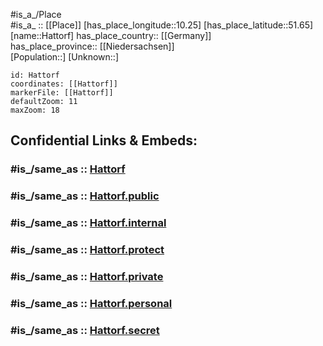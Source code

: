 ﻿---
confidential: public
isDeleted: false
location:
- 51.65
- 10.25
mapmarker: city
mapzoom:
- 7
- 12
SpocWebEntityId: 30802
tags:
- geo/City
type: City
---

#is_a_/Place  
#is_a_ :: [[Place]] 
[has_place_longitude::10.25] 
[has_place_latitude::51.65] 
[name::Hattorf] 
has_place_country:: [[Germany]]  
has_place_province:: [[Niedersachsen]]  
[Population::] 
[Unknown::] 


```leaflet
id: Hattorf
coordinates: [[Hattorf]] 
markerFile: [[Hattorf]] 
defaultZoom: 11 
maxZoom: 18
```


## Confidential Links & Embeds: 

### #is_/same_as :: [Hattorf](/_Standards/Earth/Continent/Europe/Europe~Central/Germany/Germany~West/Niedersachsen/counties~Niedersachsen/Osterode~Harz/cities~Osterode~Harz/Hattorf~Harz/boroughs~Hattorf~Harz/Hattorf.md) 

### #is_/same_as :: [Hattorf.public](/_public/Earth/Continent/Europe/Europe~Central/Germany/Germany~West/Niedersachsen/counties~Niedersachsen/Osterode~Harz/cities~Osterode~Harz/Hattorf~Harz/boroughs~Hattorf~Harz/Hattorf.public.md) 

### #is_/same_as :: [Hattorf.internal](/_internal/Earth/Continent/Europe/Europe~Central/Germany/Germany~West/Niedersachsen/counties~Niedersachsen/Osterode~Harz/cities~Osterode~Harz/Hattorf~Harz/boroughs~Hattorf~Harz/Hattorf.internal.md) 

### #is_/same_as :: [Hattorf.protect](/_protect/Earth/Continent/Europe/Europe~Central/Germany/Germany~West/Niedersachsen/counties~Niedersachsen/Osterode~Harz/cities~Osterode~Harz/Hattorf~Harz/boroughs~Hattorf~Harz/Hattorf.protect.md) 

### #is_/same_as :: [Hattorf.private](/_private/Earth/Continent/Europe/Europe~Central/Germany/Germany~West/Niedersachsen/counties~Niedersachsen/Osterode~Harz/cities~Osterode~Harz/Hattorf~Harz/boroughs~Hattorf~Harz/Hattorf.private.md) 

### #is_/same_as :: [Hattorf.personal](/_personal/Earth/Continent/Europe/Europe~Central/Germany/Germany~West/Niedersachsen/counties~Niedersachsen/Osterode~Harz/cities~Osterode~Harz/Hattorf~Harz/boroughs~Hattorf~Harz/Hattorf.personal.md) 

### #is_/same_as :: [Hattorf.secret](/_secret/Earth/Continent/Europe/Europe~Central/Germany/Germany~West/Niedersachsen/counties~Niedersachsen/Osterode~Harz/cities~Osterode~Harz/Hattorf~Harz/boroughs~Hattorf~Harz/Hattorf.secret.md)

